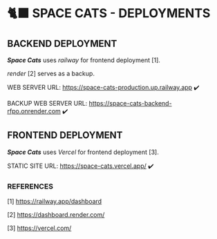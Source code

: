 # 🐈‍⬛ SPACE CATS - DEPLOYMENTS

## BACKEND DEPLOYMENT

_**Space Cats**_ uses _railway_ for frontend deployment [1].

_render_ [2] serves as a backup.

WEB SERVER URL: https://space-cats-production.up.railway.app ✔️

BACKUP WEB SERVER URL: https://space-cats-backend-rfpo.onrender.com ✔️

## FRONTEND DEPLOYMENT

_**Space Cats**_ uses _Vercel_ for frontend deployment [3].

STATIC SITE URL: https://space-cats.vercel.app/ ✔️

### REFERENCES

[1] https://railway.app/dashboard

[2] https://dashboard.render.com/

[3] https://vercel.com/
